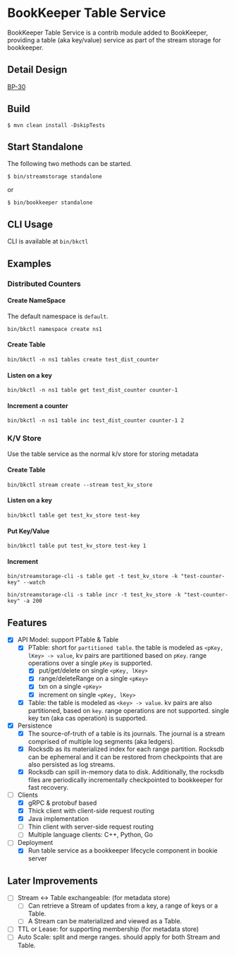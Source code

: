# BookKeeper Table Service

BookKeeper Table Service is a contrib module added to BookKeeper, providing a table (aka key/value) service as part of the stream storage for bookkeeper.

## Detail Design

[BP-30](https://github.com/apache/bookkeeper/issues/1205)

## Build

```
$ mvn clean install -DskipTests
```

## Start Standalone
The following two methods can be started.

```
$ bin/streamstorage standalone
```
or

```
$ bin/bookkeeper standalone
```

## CLI Usage

CLI is available at `bin/bkctl`

## Examples

### Distributed Counters

#### Create NameSpace

The default namespace is `default`.

```
bin/bkctl namespace create ns1

```

#### Create Table

```
bin/bkctl -n ns1 tables create test_dist_counter
```

#### Listen on a key

```
bin/bkctl -n ns1 table get test_dist_counter counter-1
```

#### Increment a counter

```
bin/bkctl -n ns1 table inc test_dist_counter counter-1 2
```

### K/V Store

Use the table service as the normal k/v store for storing metadata

#### Create Table

```
bin/bkctl stream create --stream test_kv_store
```

#### Listen on a key

```
bin/bkctl table get test_kv_store test-key
```

#### Put Key/Value

```
bin/bkctl table put test_kv_store test-key 1
```

#### Increment

```
bin/streamstorage-cli -s table get -t test_kv_store -k "test-counter-key" --watch
```

```
bin/streamstorage-cli -s table incr -t test_kv_store -k "test-counter-key" -a 200
```

## Features

- [x] API Model: support PTable & Table
    - [x] PTable: short for `partitioned table`. the table is modeled as `<pKey, lKey> -> value`, kv pairs are partitioned based on `pKey`. range operations over a single `pKey` is supported.
        - [x] put/get/delete on single `<pKey, lKey>`
        - [x] range/deleteRange on a single `<pKey>`
        - [x] txn on a single `<pKey>`
        - [x] increment on single `<pKey, lKey>`
    - [x] Table: the table is modeled as `<key> -> value`. kv pairs are also partitioned, based on `key`. range operations are not supported. single key txn (aka cas operation) is supported.
- [x] Persistence
    - [x] The source-of-truth of a table is its journals. The journal is a stream comprised of multiple log segments (aka ledgers).
    - [x] Rocksdb as its materialized index for each range partition. Rocksdb can be ephemeral and it can be restored from checkpoints that are also persisted as log streams.
    - [x] Rocksdb can spill in-memory data to disk. Additionally, the rocksdb files are periodically incrementally checkpointed to bookkeeper for fast recovery.
- [ ] Clients
    - [x] gRPC & protobuf based
    - [x] Thick client with client-side request routing
    - [x] Java implementation
    - [ ] Thin client with server-side request routing
    - [ ] Multiple language clients: C++, Python, Go
- [ ] Deployment
    - [x] Run table service as a bookkeeper lifecycle component in bookie server

## Later Improvements

- [ ] Stream <-> Table exchangeable: (for metadata store)
    - [ ] Can retrieve a Stream of updates from a key, a range of keys or a Table.
    - [ ] A Stream can be materialized and viewed as a Table.
- [ ] TTL or Lease: for supporting membership (for metadata store)
- [ ] Auto Scale: split and merge ranges. should apply for both Stream and Table.
